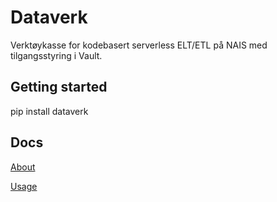 # Dataverk 

Verktøykasse for kodebasert serverless ELT/ETL på NAIS med tilgangsstyring i Vault.

## Getting started

pip install dataverk

## Docs
[About](https://docs.knada.io/dataverk/README)

[Usage](https://docs.knada.io/dele-innsikt/datapakker/#creating-datapackages-with-notebooks)
